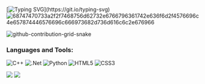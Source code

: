 [![Typing SVG](https://readme-typing-svg.demolab.com?font=Fira+Code&pause=1000&color=1E00F7&width=740&lines=Hi%2C+I'm+TAICHIKF.++I+am+currently+working+as+Algorithm+Engineer+.)](https://git.io/typing-svg)
![68747470733a2f2f7468756d62732e6766796361742e636f6d2f4576696c4e657874446576696c666973682d736d616c6c2e676966](https://user-images.githubusercontent.com/89845641/220167426-0c5f630e-6d56-4617-9775-71c2bd025b4f.gif)


![github-contribution-grid-snake](https://user-images.githubusercontent.com/89845641/218791674-c52db856-24d2-429f-8867-170c365730d1.svg)

 ### Languages and Tools:
![C++](https://img.shields.io/badge/c%23-%23239120.svg?style=for-the-badge&logo=cpp&logoColor=white)
![.Net](https://img.shields.io/badge/.NET-5C2D91?style=for-the-badge&logo=.net&logoColor=white)
![Python](https://img.shields.io/badge/python-3670A0?style=for-the-badge&logo=python&logoColor=ffdd54)
![HTML5](https://img.shields.io/badge/html5-%23E34F26.svg?style=for-the-badge&logo=html5&logoColor=white)
![CSS3](https://img.shields.io/badge/css3-%231572B6.svg?style=for-the-badge&logo=css3&logoColor=white)



![](https://github-profile-summary-cards.vercel.app/api/cards/stats?username=TAICHIKF&theme=github_dark) 
![](https://komarev.com/ghpvc/?username=TAICHIKF)
